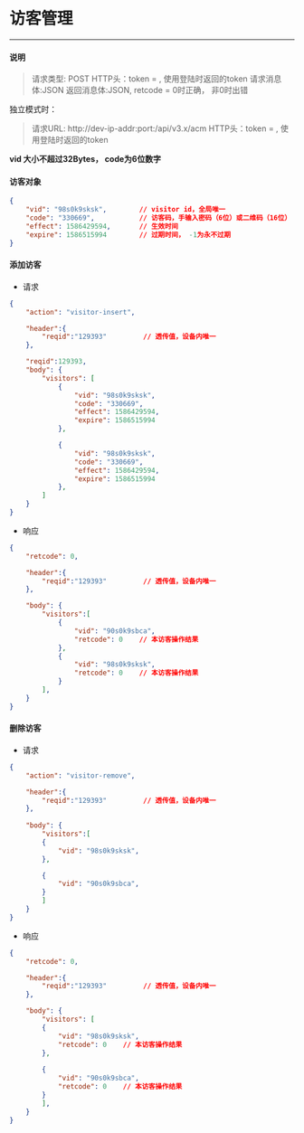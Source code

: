 # 访客管理
----------

#### 说明

>请求类型: POST
>HTTP头：token = , 使用登陆时返回的token
>请求消息体:JSON
>返回消息体:JSON, retcode = 0时正确， 非0时出错

独立模式时：
>请求URL: http://dev-ip-addr:port:/api/v3.x/acm
>HTTP头：token = , 使用登陆时返回的token

**vid 大小不超过32Bytes， code为6位数字**

#### 访客对象

```json
{
    "vid": "98s0k9sksk",        // visitor id，全局唯一
    "code": "330669",           // 访客码，手输入密码（6位）或二维码（16位）
    "effect": 1586429594,       // 生效时间
    "expire": 1586515994        // 过期时间， -1为永不过期
}
```

#### 添加访客

- 请求

```json
{
    "action": "visitor-insert",

    "header":{
        "reqid":"129393"         // 透传值，设备内唯一
    },

    "reqid":129393,
    "body": {
        "visitors": [
            {
                "vid": "98s0k9sksk",
                "code": "330669",
                "effect": 1586429594,
                "expire": 1586515994
            },

            {
                "vid": "98s0k9sksk",
                "code": "330669",
                "effect": 1586429594,
                "expire": 1586515994
            },
        ]
    }
}
```

- 响应

```json
{
    "retcode": 0,

    "header":{
        "reqid":"129393"         // 透传值，设备内唯一
    },

    "body": {
        "visitors":[
            {
                "vid": "90s0k9sbca",
                "retcode": 0    // 本访客操作结果
            },
            {
                "vid": "98s0k9sksk",
                "retcode": 0    // 本访客操作结果
            }
        ],
    }
}
```

#### 删除访客

- 请求

```json
{
    "action": "visitor-remove",

    "header":{
        "reqid":"129393"         // 透传值，设备内唯一
    },
    
    "body": {
        "visitors":[
        {
            "vid": "98s0k9sksk",
        },

        {
            "vid": "90s0k9sbca",
        }
        ]
    }
}
```

- 响应

```json
{
    "retcode": 0,

    "header":{
        "reqid":"129393"         // 透传值，设备内唯一
    },

    "body": {
        "visitors": [
        {
            "vid": "98s0k9sksk",
            "retcode": 0    // 本访客操作结果
        },
        
        {
            "vid": "90s0k9sbca",
            "retcode": 0    // 本访客操作结果
        }
        ],
    }
}
```
